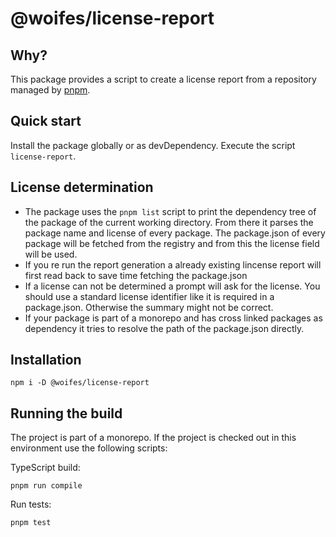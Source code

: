 # @woifes/license-report

## Why?
This package provides a script to create a license report from a repository managed by [pnpm](https://pnpm.io/).

## Quick start
Install the package globally or as devDependency. Execute the script ```license-report```.

## License determination
* The package uses the ```pnpm list``` script to print the dependency tree of the package of the current working directory. From there it parses the package name and license of every package. The package.json of every package will be fetched from the registry and from this the license field will be used.
* If you re run the report generation a already existing lincense report will first read back to save time fetching the package.json
* If a license can not be determined a prompt will ask for the license. You should use a standard license identifier like it is required in a package.json. Otherwise the summary might not be correct.
* If your package is part of a monorepo and has cross linked packages as dependency it tries to resolve the path of the package.json directly.

## Installation
```shell
npm i -D @woifes/license-report
```

## Running the build

The project is part of a monorepo. If the project is checked out in this environment use the following scripts:

TypeScript build:

```shell
pnpm run compile
```

Run tests:

```shell
pnpm test
```